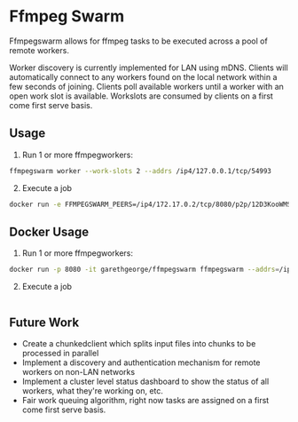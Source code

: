 # Ffmpeg Swarm

Ffmpegswarm allows for ffmpeg tasks to be executed across a pool of remote workers.

Worker discovery is currently implemented for LAN using mDNS. Clients will automatically connect to any workers found on the local network within a few seconds of joining. Clients poll available workers until a worker with an open work slot is available. Workslots are consumed by clients on a first come first serve basis.

## Usage

1. Run 1 or more ffmpegworkers:
```sh
ffmpegswarm worker --work-slots 2 --addrs /ip4/127.0.0.1/tcp/54993
```

2. Execute a job
```sh
docker run -e FFMPEGSWARM_PEERS=/ip4/172.17.0.2/tcp/8080/p2p/12D3KooWMSpWhuC9mgpdfrenzEmcgAiCVViwCuZ3GnNbiGxsptCF -it garethgeorge/ffmpegswarm ffmpegswarm ffmpeg -i input.mkv -c:v libx264 -t 120 output.mkv
```

## Docker Usage

1. Run 1 or more ffmpegworkers:
```sh
docker run -p 8080 -it garethgeorge/ffmpegswarm ffmpegswarm --addrs=/ip4/0.0.0.0/tcp/8080 worker
```

2. Execute a job
```sh

```

## Future Work

 * Create a chunkedclient which splits input files into chunks to be processed in parallel
 * Implement a discovery and authentication mechanism for remote workers on non-LAN networks
 * Implement a cluster level status dashboard to show the status of all workers, what they're working on, etc.
 * Fair work queuing algorithm, right now tasks are assigned on a first come first serve basis. 
